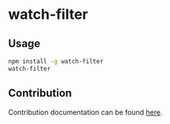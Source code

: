 
# watch-filter

## Usage

```bash
npm install -g watch-filter
watch-filter
```

## Contribution

Contribution documentation can be found [here](CONTRIBUTE.md).
